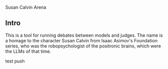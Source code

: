 Susan Calvin Arena

## Intro

This is a tool for running debates between models and judges. The name is a homage to the character Susan Calvin from Isaac Asimov's Foundation series, who was the robopsychologist of the positronic brains, which were the LLMs of that time.



test push